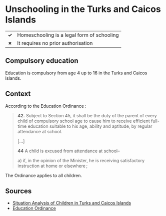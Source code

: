 # Unschooling in the Turks and Caicos Islands

|       |                                            |
| ----- | ------------------------------------------ |
| **✓** | Homeschooling is a legal form of schooling |
| **✗** | It requires no prior authorisation         |

## Compulsory education

Education is compulsory from age 4 up to 16 in the Turks and Caicos Islands.

## Context

According to the Education Ordinance :

> **42.** Subject to Section 45, it shall be the duty of the parent of every child
> of compulsory school age to cause him to receive efficient full-time education
> suitable to his age, ability and aptitude, by regular attendance at school.
>
> […]
>
> **44** A child is excused from attendance at school–
>
> a) if, in the opinion of the Minister, he is receiving satisfactory instruction at home or elsewhere ;

The Ordinance applies to all children.

## Sources

- [Situation Analysis of Children in Turks and Caicos Islands](https://www.unicef.org/easterncaribbean/media/1381/file/TCI-SitAN-2016-WEB.pdf)
- [Education Ordinance](http://online.fliphtml5.com/fizd/href/#p=24)
